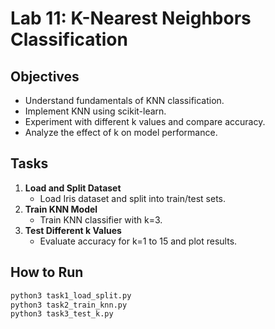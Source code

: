 # Lab 11: K-Nearest Neighbors Classification

## Objectives
- Understand fundamentals of KNN classification.
- Implement KNN using scikit-learn.
- Experiment with different k values and compare accuracy.
- Analyze the effect of k on model performance.

## Tasks
1. **Load and Split Dataset**
   - Load Iris dataset and split into train/test sets.
2. **Train KNN Model**
   - Train KNN classifier with k=3.
3. **Test Different k Values**
   - Evaluate accuracy for k=1 to 15 and plot results.

## How to Run
```bash
python3 task1_load_split.py
python3 task2_train_knn.py
python3 task3_test_k.py
```
